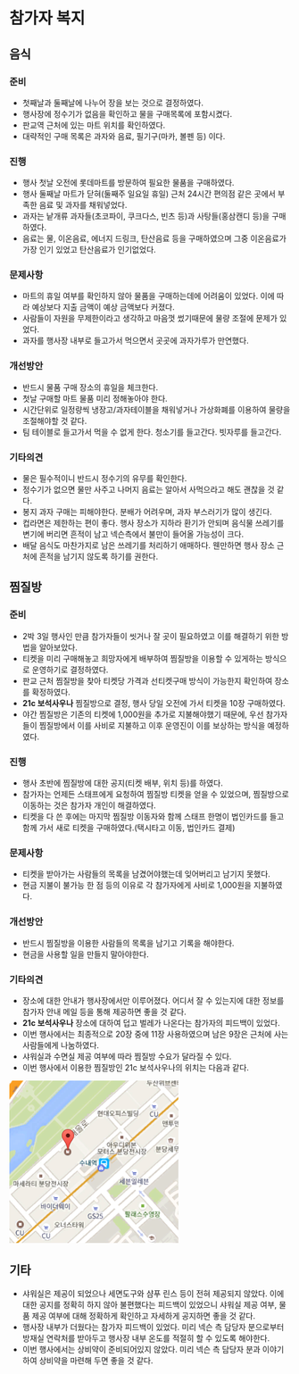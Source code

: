 # 참가자 복지

## 음식

### 준비

* 첫째날과 둘째날에 나누어 장을 보는 것으로 결정하였다.
* 행사장에 정수기가 없음을 확인하고 물을 구매목록에 포함시켰다.
* 판교역 근처에 있는 마트 위치를 확인하였다.
* 대략적인 구매 목록은 과자와 음료, 필기구(마카, 볼펜 등) 이다.

### 진행

* 행사 첫날 오전에 롯데마트를 방문하여 필요한 물품을 구매하였다.
* 행사 둘째날 마트가 닫혀(둘째주 일요일 휴일) 근처 24시간 편의점 같은 곳에서 부족한 음료 및 과자를 채워넣었다.
* 과자는 낱개류 과자들(초코파이, 쿠크다스, 빈츠 등)과 사탕들(홍삼캔디 등)을 구매하였다.
* 음료는 물, 이온음료, 에너지 드링크, 탄산음료 등을 구매하였으며 그중 이온음료가 가장 인기 있었고 탄산음료가 인기없었다.

### 문제사항

* 마트의 휴일 여부를 확인하지 않아 물품을 구매하는데에 어려움이 있었다. 이에 따라 예상보다 지출 금액이 예상 금액보다 커졌다.
* 사람들이 자원을 무제한이라고 생각하고 마음껏 썼기때문에 물량 조절에 문제가 있었다.
* 과자를 행사장 내부로 들고가서 먹으면서 곳곳에 과자가루가 만연했다.

### 개선방안

* 반드시 물품 구매 장소의 휴일을 체크한다.
* 첫날 구매할 마트 물품 미리 정해놓아야 한다.
* 시간단위로 일정량씩 냉장고/과자테이블을 채워넣거나 가상화폐를 이용하여 물량을 조절해야할 것 같다.
* 팀 테이블로 들고가서 먹을 수 없게 한다. 청소기를 들고간다. 빗자루를 들고간다.

### 기타의견

* 물은 필수적이니 반드시 정수기의 유무를 확인한다.
* 정수기가 없으면 물만 사주고 나머지 음료는 알아서 사먹으라고 해도 괜찮을 것 같다.
* 봉지 과자 구매는 피해야한다. 분배가 어려우며, 과자 부스러기가 많이 생긴다.
* 컵라면은 제한하는 편이 좋다. 행사 장소가 지하라 환기가 안되며 음식물 쓰레기를 변기에 버리면 흔적이 남고 넥슨측에서 불만이 들어올 가능성이 크다.
* 배달 음식도 마찬가지로 남은 쓰레기를 처리하기 애매하다. 웬만하면 행사 장소 근처에 흔적을 남기지 않도록 하기를 권한다.

## 찜질방

### 준비

* 2박 3일 행사인 만큼 참가자들이 씻거나 잘 곳이 필요하였고 이를 해결하기 위한 방법을 알아보았다.
* 티켓을 미리 구매해놓고 희망자에게 배부하여 찜질방을 이용할 수 있게하는 방식으로 운영하기로 결정하였다.
* 판교 근처 찜질방을 찾아 티켓당 가격과 선티켓구매 방식이 가능한지 확인하여 장소를 확정하였다.
* **21c 보석사우나** 찜질방으로 결정, 행사 당일 오전에 가서 티켓을 10장 구매하였다.
* 야간 찜질방은 기존의 티켓에 1,000원을 추가로 지불해야했기 때문에, 우선 참가자들이 찜질방에서 이를 사비로 지불하고 이후 운영진이 이를 보상하는 방식을 예정하였다.

### 진행

* 행사 초반에 찜질방에 대한 공지(티켓 배부, 위치 등)를 하였다.
* 참가자는 언제든 스태프에게 요청하여 찜질방 티켓을 얻을 수 있었으며, 찜질방으로 이동하는 것은 참가자 개인이 해결하였다.
* 티켓을 다 쓴 후에는 마지막 찜질방 이동자와 함께 스태프 한명이 법인카드를 들고 함께 가서 새로 티켓을 구매하였다.(택시타고 이동, 법인카드 결제)

### 문제사항

* 티켓을 받아가는 사람들의 목록을 남겼어야했는데 잊어버리고 남기지 못했다.
* 현금 지불이 불가능 한 점 등의 이유로 각 참가자에게 사비로 1,000원을 지불하였다.

### 개선방안

* 반드시 찜질방을 이용한 사람들의 목록을 남기고 기록을 해야한다.
* 현금을 사용할 일을 만들지 말아야한다.

### 기타의견

* 장소에 대한 안내가 행사장에서만 이루어졌다. 어디서 잘 수 있는지에 대한 정보를 참가자 안내 메일 등을 통해 제공하면 좋을 것 같다.
* **21c 보석사우나** 장소에 대하여 덥고 벌레가 나온다는 참가자의 피드백이 있었다.
* 이번 행사에서는 최종적으로 20장 중에 11장 사용하였으며 남은 9장은 근처에 사는 사람들에게 나눔하였다.
* 샤워실과 수면실 제공 여부에 따라 찜질방 수요가 달라질 수 있다.
* 이번 행사에서 이용한 찜질방인 21c 보석사우나의 위치는 다음과 같다.

![21c 보석사우나 위치](230.참가자-복지.21c보석사우나위치.png)

## 기타

* 샤워실은 제공이 되었으나 세면도구와 샴푸 린스 등이 전혀 제공되지 않았다. 이에 대한 공지를 정확히 하지 않아 불편했다는 피드백이 있었으니 샤워실 제공 여부, 물품 제공 여부에 대해 정확하게 확인하고 자세하게 공지하면 좋을 것 같다.
* 행사장 내부가 더웠다는 참가자 피드백이 있었다. 미리 넥슨 측 담당자 분으로부터 방재실 연락처를 받아두고 행사장 내부 온도를 적절히 할 수 있도록 해야한다.
* 이번 행사에서는 상비약이 준비되어있지 않았다. 미리 넥슨 측 담당자 분과 이야기하여 상비약을 마련해 두면 좋을 것 같다.
